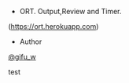 * ORT.
Output,Review and Timer.

(https://ort.herokuapp.com)

* Author

[@gifu_w](https://twitter.com/gifu_w)



test